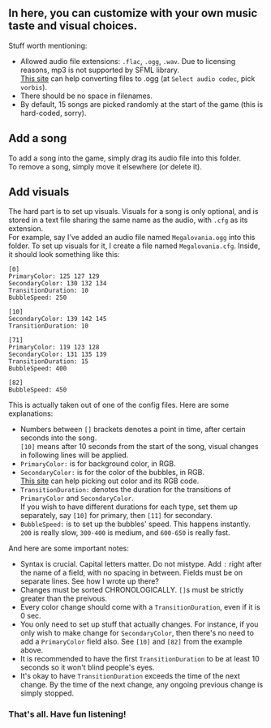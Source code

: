 ## In here, you can customize with your own music taste and visual choices.
Stuff worth mentioning:
- Allowed audio file extensions: `.flac`, `.ogg`, `.wav`. Due to licensing reasons, mp3 is not supported by SFML library.<br>
[This site](https://audio.online-convert.com/convert-to-ogg) can help converting files to .ogg (at `Select audio codec`, pick `vorbis`).
- There should be no space in filenames.
- By default, 15 songs are picked randomly at the start of the game (this is hard-coded, sorry).
## Add a song
To add a song into the game, simply drag its audio file into this folder.
<br>
To remove a song, simply move it elsewhere (or delete it).
## Add visuals
The hard part is to set up visuals. Visuals for a song is only optional, and is stored in a text file sharing the same name as the audio, with `.cfg` as its extension.
<br>
For example, say I've added an audio file named `Megalovania.ogg` into this folder. To set up visuals for it, I create a file named `Megalovania.cfg`. Inside, it should look something like this:
```
[0]
PrimaryColor: 125 127 129
SecondaryColor: 130 132 134
TransitionDuration: 10
BubbleSpeed: 250

[10]
SecondaryColor: 139 142 145
TransitionDuration: 10

[71]
PrimaryColor: 119 123 128
SecondaryColor: 131 135 139
TransitionDuration: 15
BubbleSpeed: 400

[82]
BubbleSpeed: 450
```
This is actually taken out of one of the config files. Here are some explanations:
- Numbers between `[]` brackets denotes a point in time, after certain seconds into the song.<br>`[10]` means after 10 seconds from the start of the song, visual changes in following lines will be applied.
- `PrimaryColor:` is for background color, in RGB.
- `SecondaryColor:` is for the color of the bubbles, in RGB.<br>
[This site](https://htmlcolors.com/html-color-picker) can help picking out color and its RGB code.
- `TransitionDuration:` denotes the duration for the transitions of `PrimaryColor` and `SecondaryColor`.<br>If you wish to have different durations for each type, set them up separately, say `[10]` for primary, then `[11]` for secondary.
- `BubbleSpeed:` is to set up the bubbles' speed. This happens instantly.<br>`200` is really slow, `300-400` is medium, and `600-650` is really fast.


And here are some important notes:
- Syntax is crucial. Capital letters matter. Do not mistype. Add `:` right after the name of a field, with no spacing in between. Fields must be on separate lines. See how I wrote up there?
- Changes must be sorted CHRONOLOGICALLY. `[]`s must be strictly greater than the preivous.
- Every color change should come with a `TransitionDuration`, even if it is 0 sec.
- You only need to set up stuff that actually changes. For instance, if you only wish to make change for `SecondaryColor`, then there's no need to add a `PrimaryColor` field also. See `[10]` and `[82]` from the example above.
- It is recommended to have the first `TransitionDuration` to be at least 10 seconds so it won't blind people's eyes.
- It's okay to have `TransitionDuration` exceeds the time of the next change. By the time of the next change, any ongoing previous change is simply stopped.

### That's all. Have fun listening!